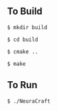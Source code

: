 ## To Build

```
$ mkdir build
```

```
$ cd build
```

```
$ cmake ..
```

```
$ make
```

## To Run

```
$ ./NeuraCraft
```
